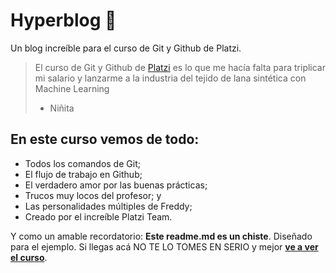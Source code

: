 # Hyperblog 💚
Un blog increíble para el curso de Git y Github de Platzi.
>El curso de Git y Github de [Platzi](https://platzi.com/) es lo que me hacía falta para triplicar mi salario y lanzarme a la industria del tejido de lana sintética con Machine Learning
> - Niñita

## En este curso vemos de todo:
* Todos los comandos de Git;
* El flujo de trabajo en Github;
* El verdadero amor por las buenas prácticas;
* Trucos muy locos del profesor; y
* Las personalidades múltiples de Freddy;
* Creado por el increíble Platzi Team.

Y como un amable recordatorio: **Este readme.md es un chiste**. Diseñado para el ejemplo. Si llegas acá NO TE LO TOMES EN SERIO y mejor [**ve a ver el curso**](https://platzi.com/cursos/git-github/).

